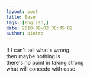 ```yaml
---
layout: post
title: Ease
tags: [english,]
date: 2018-09-02 08:35:02
author: pietro
---
```

If I can't tell what's wrong<br/>then maybe nothing is<br/>there's no point in taking strong<br/>what will concede with ease.
